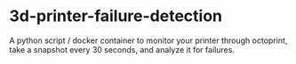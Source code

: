 # 3d-printer-failure-detection
A python script / docker container to monitor your printer through octoprint, take a snapshot every 30 seconds, and analyze it for failures.
